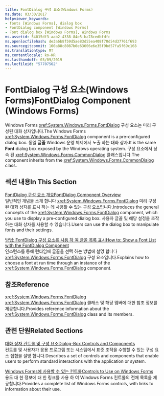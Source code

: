 ```yaml
---
title: FontDialog 구성 요소(Windows Forms)
ms.date: 03/30/2017
helpviewer_keywords:
- fonts [Windows Forms], dialog box
- FontDialog component [Windows Forms]
- Font dialog box [Windows Forms], Windows Forms
ms.assetid: 54015df3-aab2-4338-84e5-ba78cedbfdfc
ms.openlocfilehash: de3a6b8f59d5ae83d55ea408f70d54d37761f693
ms.sourcegitcommit: 160a88c8087b0e63606e6e35f9bd57fa5f69c168
ms.translationtype: MT
ms.contentlocale: ko-KR
ms.lasthandoff: 03/09/2019
ms.locfileid: "57707562"
---
```

# <a name="fontdialog-component-windows-forms"></a><span data-ttu-id="fe466-102">FontDialog 구성 요소(Windows Forms)</span><span class="sxs-lookup"><span data-stu-id="fe466-102">FontDialog Component (Windows Forms)</span></span>
<span data-ttu-id="fe466-103">Windows Forms <xref:System.Windows.Forms.FontDialog> 구성 요소는 미리 구성된 대화 상자입니다.</span><span class="sxs-lookup"><span data-stu-id="fe466-103">The Windows Forms <xref:System.Windows.Forms.FontDialog> component is a pre-configured dialog box.</span></span> <span data-ttu-id="fe466-104">동일 **글꼴** Windows 운영 체제에서 노출 하는 대화 상자.</span><span class="sxs-lookup"><span data-stu-id="fe466-104">It is the same **Font** dialog box exposed by the Windows operating system.</span></span> <span data-ttu-id="fe466-105">구성 요소에서 상속 된 <xref:System.Windows.Forms.CommonDialog> 클래스입니다.</span><span class="sxs-lookup"><span data-stu-id="fe466-105">The component inherits from the <xref:System.Windows.Forms.CommonDialog> class.</span></span>  
  
## <a name="in-this-section"></a><span data-ttu-id="fe466-106">섹션 내용</span><span class="sxs-lookup"><span data-stu-id="fe466-106">In This Section</span></span>  
 [<span data-ttu-id="fe466-107">FontDialog 구성 요소 개요</span><span class="sxs-lookup"><span data-stu-id="fe466-107">FontDialog Component Overview</span></span>](fontdialog-component-overview-windows-forms.md)  
 <span data-ttu-id="fe466-108">일반적인 개념을 소개 합니다 <xref:System.Windows.Forms.FontDialog> 미리 구성 된 대화 상자를 표시 하는 데 사용할 수 있는 구성 요소입니다.</span><span class="sxs-lookup"><span data-stu-id="fe466-108">Introduces the general concepts of the <xref:System.Windows.Forms.FontDialog> component, which you use to display a pre-configured dialog box.</span></span> <span data-ttu-id="fe466-109">사용자 글꼴 및 해당 설정을 조작 하는 대화 상자를 사용할 수 있습니다.</span><span class="sxs-lookup"><span data-stu-id="fe466-109">Users can use the dialog box to manipulate fonts and their settings.</span></span>  
  
 [<span data-ttu-id="fe466-110">방법: FontDialog 구성 요소를 사용 하 여 글꼴 목록 표시</span><span class="sxs-lookup"><span data-stu-id="fe466-110">How to: Show a Font List with the FontDialog Component</span></span>](how-to-show-a-font-list-with-the-fontdialog-component.md)  
 <span data-ttu-id="fe466-111">인스턴스를 통해 런타임에 글꼴을 선택 하는 방법에 설명 합니다 <xref:System.Windows.Forms.FontDialog> 구성 요소입니다.</span><span class="sxs-lookup"><span data-stu-id="fe466-111">Explains how to choose a font at run time through an instance of the <xref:System.Windows.Forms.FontDialog> component.</span></span>  
  
## <a name="reference"></a><span data-ttu-id="fe466-112">참조</span><span class="sxs-lookup"><span data-stu-id="fe466-112">Reference</span></span>  
 <xref:System.Windows.Forms.FontDialog>  
 <span data-ttu-id="fe466-113">
  <xref:System.Windows.Forms.FontDialog> 클래스 및 해당 멤버에 대한 참조 정보를 제공합니다.</span><span class="sxs-lookup"><span data-stu-id="fe466-113">Provides reference information about the <xref:System.Windows.Forms.FontDialog> class and its members.</span></span>  
  
## <a name="related-sections"></a><span data-ttu-id="fe466-114">관련 단원</span><span class="sxs-lookup"><span data-stu-id="fe466-114">Related Sections</span></span>  
 [<span data-ttu-id="fe466-115">대화 상자 컨트롤 및 구성 요소</span><span class="sxs-lookup"><span data-stu-id="fe466-115">Dialog-Box Controls and Components</span></span>](dialog-box-controls-and-components-windows-forms.md)  
 <span data-ttu-id="fe466-116">컨트롤 및 사용자가 응용 프로그램 또는 시스템에서 표준 조작을 수행할 수 있는 구성 요소 집합을 설명 합니다.</span><span class="sxs-lookup"><span data-stu-id="fe466-116">Describes a set of controls and components that enable users to perform standard interactions with the application or system.</span></span>  
  
 [<span data-ttu-id="fe466-117">Windows Forms에 사용할 수 있는 컨트롤</span><span class="sxs-lookup"><span data-stu-id="fe466-117">Controls to Use on Windows Forms</span></span>](controls-to-use-on-windows-forms.md)  
 <span data-ttu-id="fe466-118">용도 대 한 정보에 대 한 링크를 사용 하 여 Windows Forms 컨트롤의 전체 목록을 제공합니다.</span><span class="sxs-lookup"><span data-stu-id="fe466-118">Provides a complete list of Windows Forms controls, with links to information about their use.</span></span>
